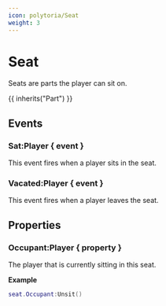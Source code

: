 ```yaml
---
icon: polytoria/Seat
weight: 3
---
```


# Seat

Seats are parts the player can sit on.

{{ inherits("Part") }}

## Events

### Sat:Player { event }
This event fires when a player sits in the seat.

### Vacated:Player { event }
This event fires when a player leaves the seat.

## Properties

### Occupant:Player { property }

The player that is currently sitting in this seat.

**Example**

```lua
seat.Occupant:Unsit()
```
